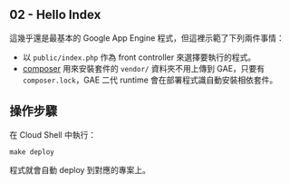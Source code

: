 ## 02 - Hello Index

這幾乎還是最基本的 Google App Engine 程式，但這裡示範了下列兩件事情：

- 以 `public/index.php` 作為 front controller 來選擇要執行的程式。
- [composer](https://getcomposer.org/) 用來安裝套件的 `vendor/` 資料夾不用上傳到 GAE，只要有 `composer.lock`，GAE 二代 runtime 會在部署程式識自動安裝相依套件。

## 操作步驟

在 Cloud Shell 中執行：

```#!shell
make deploy
```

程式就會自動 deploy 到對應的專案上。
